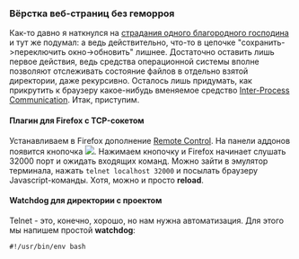 ### Вёрстка веб-страниц без геморроя

Как-то давно я наткнулся на [страдания одного благородного господина](http://juick.com/borman/2321256) и тут же подумал: а ведь действительно, что-то в цепочке "сохранить->переключить окно->обновить" лишнее. Достаточно оставить лишь первое действия, ведь средства операционной системы вполне позволяют отслеживать состояние файлов в отдельно взятой директории, даже рекурсивно. Осталось лишь придумать, как прикрутить к браузеру какое-нибудь вменяемое средство [Inter-Process Communication](http://ru.wikipedia.org/wiki/Inter-process_communication). Итак, приступим.

#### Плагин для Firefox с TCP-сокетом

Устанавливаем в Firefox дополнение [Remote Control](https://github.com/pmorch/FF-Remote-Control). На панели аддонов появится кнопочка ![](http://wasteland.it-the-drote.tk/shot/debian/firefox-remote.png). Нажимаем кнопочку и Firefox начинает слушать 32000 порт и ожидать входящих команд. Можно зайти в эмулятор терминала, нажать `telnet localhost 32000` и посылать браузеру Javascript-команды. Хотя, можно и просто **reload**.

#### Watchdog для директории с проектом
Telnet - это, конечно, хорошо, но нам нужна автоматизация. Для этого мы напишем простой **watchdog**:
```
#!/usr/bin/env bash
```
